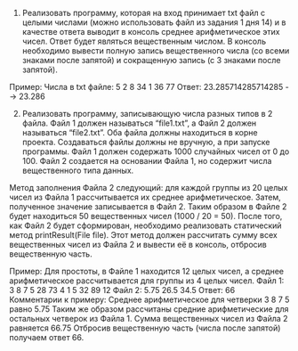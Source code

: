1) Реализовать программу, которая на вход принимает txt файл с целыми числами
(можно использовать файл из задания 1 дня 14) и в качестве ответа выводит в консоль
среднее арифметическое этих чисел.
Ответ будет являться вещественным числом. 
В консоль необходимо вывести полную запись
вещественного числа (со всеми знаками после запятой) и сокращенную запись (с 3 знаками после запятой).

Пример:
Числа в txt файле: 5 2 8 34 1 36 77
Ответ: 23.285714285714285 --> 23.286

2) Реализовать программу, записывающую числа разных типов в 2 файла.
Файл 1 должен называться “file1.txt”, а Файл 2 должен называться “file2.txt”.
Оба файла должны находиться в корне проекта. Создаваться файлы должны не вручную, а при запуске программы.
Файл 1 должен содержать 1000 случайных чисел от 0 до 100.
Файл 2 создается на основании Файла 1, но содержит числа вещественного типа данных.

Метод заполнения Файла 2 следующий: для каждой группы из 20 целых чисел из Файла 1 рассчитывается их
среднее арифметическое. Затем, полученное значение записывается в Файл 2. Таким образом в Файле 2
будет находиться 50 вещественных чисел (1000 / 20 = 50).
После того, как Файл 2 будет сформирован, необходимо реализовать статический метод printResult(File file).
Этот метод должен рассчитать сумму всех вещественных чисел из Файла 2 и вывести её в консоль, отбросив вещественную часть.

Пример:
Для простоты, в Файле 1 находится 12 целых чисел, а среднее арифметическое рассчитывается для группы из 4 целых чисел.
Файл 1: 3 8 7 5 28 73 4 1 5 32 89 12
Файл 2: 5.75 26.5 34.5
Ответ: 66
Комментарии к примеру:
Среднее арифметическое для четверки 3 8 7 5 равно 5.75
Таким же образом рассчитаны средние арифметические для остальных четверок из Файла 1.
Сумма вещественных чисел из Файла 2 равняется 66.75
Отбросив вещественную часть (числа после запятой) получаем ответ 66.